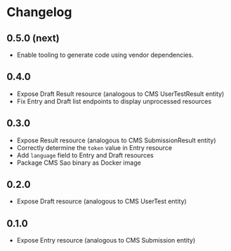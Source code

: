 # Changelog

## 0.5.0 (next)

- Enable tooling to generate code using vendor dependencies.

## 0.4.0

- Expose Draft Result resource (analogous to CMS UserTestResult entity)
- Fix Entry and Draft list endpoints to display unprocessed resources

## 0.3.0

- Expose Result resource (analogous to CMS SubmissionResult entity)
- Correctly determine the `token` value in Entry resource
- Add `language` field to Entry and Draft resources
- Package CMS Sao binary as Docker image

## 0.2.0

- Expose Draft resource (analogous to CMS UserTest entity)

## 0.1.0

- Expose Entry resource (analogous to CMS Submission entity)
